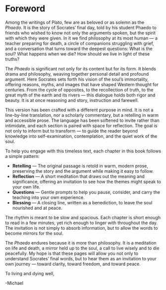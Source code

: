 # Foreword

Among the writings of Plato, few are as beloved or as solemn as the *Phaedo*. It is the story of Socrates’ final day, told by his student Phaedo to friends who wished to know not only the arguments spoken, but the spirit with which they were given. In it we find philosophy at its most human — a teacher preparing for death, a circle of companions struggling with grief, and a conversation that turns toward the deepest questions: What is the soul? What happens when we die? How should we live in light of these truths?

The *Phaedo* is significant not only for its content but for its form. It blends drama and philosophy, weaving together personal detail and profound argument. Here Socrates sets forth his vision of the soul’s immortality, offering reasons, myths, and images that have shaped Western thought for centuries. From the cycle of opposites, to the recollection of truth, to the great myth of the earth and its rivers — this dialogue holds both rigor and beauty. It is at once reasoning and story, instruction and farewell.

This version has been crafted with a different purpose in mind. It is not a line-by-line translation, nor a scholarly commentary, but a retelling in warm and accessible prose. The language has been softened to invite rather than intimidate, and each section is paired with space for reflection. The goal is not only to inform but to transform — to guide the reader beyond knowledge into self-examination, contemplation, and the quiet work of the soul.

To help you engage with this timeless text, each chapter in this book follows a simple pattern:

* **Retelling** — The original passage is retold in warm, modern prose, preserving the story and the argument while making it easy to follow.
* **Reflection** — A short meditation that draws out the meaning and significance, offering an invitation to see how the themes might speak to your own life.
* **Questions** — Gentle prompts to help you pause, consider, and carry the teaching into your own experience.
* **Blessing** — A closing line, written as a benediction, to leave the soul nourished and at peace.

The rhythm is meant to be slow and spacious. Each chapter is short enough to read in a few minutes, yet rich enough to linger with throughout the day. The invitation is not simply to absorb information, but to allow the words to become mirrors for the soul.

The *Phaedo* endures because it is more than philosophy. It is a meditation on life and death, a mirror held up to the soul, a call to live wisely and to die peacefully. My hope is that these pages will allow you not only to understand Socrates’ final words, but to hear them as an invitation to your own journey — toward clarity, toward freedom, and toward peace.

To living and dying well,

-Michael